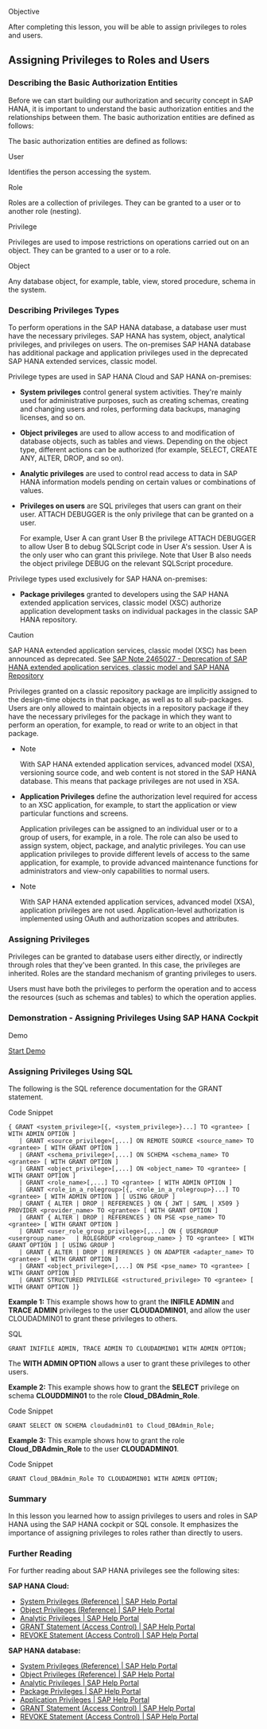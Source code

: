 Objective

After completing this lesson, you will be able to assign privileges to roles and users.

## Assigning Privileges to Roles and Users

### Describing the Basic Authorization Entities

Before we can start building our authorization and security concept in SAP HANA, it is important to understand the basic authorization entities and the relationships between them. The basic authorization entities are defined as follows:

The basic authorization entities are defined as follows:

User

Identifies the person accessing the system.

Role

Roles are a collection of privileges. They can be granted to a user or to another role (nesting).

Privilege

Privileges are used to impose restrictions on operations carried out on an object. They can be granted to a user or to a role.

Object

Any database object, for example, table, view, stored procedure, schema in the system.

### Describing Privileges Types

To perform operations in the SAP HANA database, a database user must have the necessary privileges. SAP HANA has system, object, analytical privileges, and privileges on users. The on-premises SAP HANA database has additional package and application privileges used in the deprecated SAP HANA extended services, classic model.

Privilege types are used in SAP HANA Cloud and SAP HANA on-premises:

- **System privileges** control general system activities. They're mainly used for administrative purposes, such as creating schemas, creating and changing users and roles, performing data backups, managing licenses, and so on.
- **Object privileges** are used to allow access to and modification of database objects, such as tables and views. Depending on the object type, different actions can be authorized (for example, SELECT, CREATE ANY, ALTER, DROP, and so on).
- **Analytic privileges** are used to control read access to data in SAP HANA information models pending on certain values or combinations of values.
- **Privileges on users** are SQL privileges that users can grant on their user. ATTACH DEBUGGER is the only privilege that can be granted on a user.
    
    For example, User A can grant User B the privilege ATTACH DEBUGGER to allow User B to debug SQLScript code in User A's session. User A is the only user who can grant this privilege. Note that User B also needs the object privilege DEBUG on the relevant SQLScript procedure.
    

Privilege types used exclusively for SAP HANA on-premises:

- **Package privileges** granted to developers using the SAP HANA extended application services, classic model (XSC) authorize application development tasks on individual packages in the classic SAP HANA repository.
    

Caution

SAP HANA extended application services, classic model (XSC) has been announced as deprecated. See [SAP Note 2465027 - Deprecation of SAP HANA extended application services, classic model and SAP HANA Repository](https://me.sap.com/notes/2465027)

Privileges granted on a classic repository package are implicitly assigned to the design-time objects in that package, as well as to all sub-packages. Users are only allowed to maintain objects in a repository package if they have the necessary privileges for the package in which they want to perform an operation, for example, to read or write to an object in that package.

- Note
    
    With SAP HANA extended application services, advanced model (XSA), versioning source code, and web content is not stored in the SAP HANA database. This means that package privileges are not used in XSA.
    
- **Application Privileges** define the authorization level required for access to an XSC application, for example, to start the application or view particular functions and screens.
    
    Application privileges can be assigned to an individual user or to a group of users, for example, in a role. The role can also be used to assign system, object, package, and analytic privileges. You can use application privileges to provide different levels of access to the same application, for example, to provide advanced maintenance functions for administrators and view-only capabilities to normal users.
    

- Note
    
    With SAP HANA extended application services, advanced model (XSA), application privileges are not used. Application-level authorization is implemented using OAuth and authorization scopes and attributes.
    

### Assigning Privileges

Privileges can be granted to database users either directly, or indirectly through roles that they've been granted. In this case, the privileges are inherited. Roles are the standard mechanism of granting privileges to users.

Users must have both the privileges to perform the operation and to access the resources (such as schemas and tables) to which the operation applies.

### Demonstration - Assigning Privileges Using SAP HANA Cockpit

Demo[](https://learnsap.enable-now.cloud.sap/pub/mmcp/index.html?library=library.txt&show=project!PR_ECBE3090AEDEE287:demo#2)

[Start Demo](https://learnsap.enable-now.cloud.sap/pub/mmcp/index.html?library=library.txt&show=project!PR_ECBE3090AEDEE287:demo#2)

### Assigning Privileges Using SQL

The following is the SQL reference documentation for the GRANT statement.

Code Snippet

```
{ GRANT <system_privilege>[{, <system_privilege>}...] TO <grantee> [ WITH ADMIN OPTION ]
   | GRANT <source_privilege>[,...] ON REMOTE SOURCE <source_name> TO <grantee> [ WITH GRANT OPTION ]
   | GRANT <schema_privilege>[,...] ON SCHEMA <schema_name> TO <grantee> [ WITH GRANT OPTION ]
   | GRANT <object_privilege>[,...] ON <object_name> TO <grantee> [ WITH GRANT OPTION ]
   | GRANT <role_name>[,...] TO <grantee> [ WITH ADMIN OPTION ]
   | GRANT <role_in_a_rolegroup>[{, <role_in_a_rolegroup>}...] TO <grantee> [ WITH ADMIN OPTION ] [ USING GROUP ]
   | GRANT { ALTER | DROP | REFERENCES } ON { JWT | SAML | X509 } PROVIDER <provider_name> TO <grantee> [ WITH GRANT OPTION ]
   | GRANT { ALTER | DROP | REFERENCES } ON PSE <pse_name> TO <grantee> [ WITH GRANT OPTION ]
   | GRANT <user_role_group_privilege>[,...] ON { USERGROUP <usergroup_name>   | ROLEGROUP <rolegroup_name> } TO <grantee> [ WITH GRANT OPTION ] [ USING GROUP ]
   | GRANT { ALTER | DROP | REFERENCES } ON ADAPTER <adapter_name> TO <grantee> [ WITH GRANT OPTION ]
   | GRANT <object_privilege>[,...] ON PSE <pse_name> TO <grantee> [ WITH GRANT OPTION ]
   | GRANT STRUCTURED PRIVILEGE <structured_privilege> TO <grantee> [ WITH GRANT OPTION ]}
```

**Example 1:** This example shows how to grant the **INIFILE ADMIN** and **TRACE ADMIN** privileges to the user **CLOUDADMIN01**, and allow the user CLOUDADMIN01 to grant these privileges to others.

SQL

```
GRANT INIFILE ADMIN, TRACE ADMIN TO CLOUDADMIN01 WITH ADMIN OPTION;
```

The **WITH ADMIN OPTION** allows a user to grant these privileges to other users.

**Example 2:** This example shows how to grant the **SELECT** privilege on schema **CLOUDDMIN01** to the role **Cloud_DBAdmin_Role**.

Code Snippet

```
GRANT SELECT ON SCHEMA cloudadmin01 to Cloud_DBAdmin_Role;
```

**Example 3:** This example shows how to grant the role **Cloud_DBAdmin_Role** to the user **CLOUDADMIN01**.

Code Snippet

```
GRANT Cloud_DBAdmin_Role TO CLOUDADMIN01 WITH ADMIN OPTION;
```

### Summary

In this lesson you learned how to assign privileges to users and roles in SAP HANA using the SAP HANA cockpit or SQL console. It emphasizes the importance of assigning privileges to roles rather than directly to users.

### Further Reading

For further reading about SAP HANA privileges see the following sites:

**SAP HANA Cloud:**

- [System Privileges (Reference) | SAP Help Portal](https://help.sap.com/docs/hana-cloud-database/sap-hana-cloud-sap-hana-database-security-guide/system-privileges-reference)
- [Object Privileges (Reference) | SAP Help Portal](https://help.sap.com/docs/hana-cloud-database/sap-hana-cloud-sap-hana-database-security-guide/object-privileges-reference)
- [Analytic Privileges | SAP Help Portal](https://help.sap.com/docs/hana-cloud-database/sap-hana-cloud-sap-hana-database-security-guide/analytic-privileges)
- [GRANT Statement (Access Control) | SAP Help Portal](https://help.sap.com/docs/hana-cloud-database/sap-hana-cloud-sap-hana-database-sql-reference-guide/grant-statement-access-control)
- [REVOKE Statement (Access Control) | SAP Help Portal](https://help.sap.com/docs/hana-cloud-database/sap-hana-cloud-sap-hana-database-sql-reference-guide/revoke-statement-access-control)

**SAP HANA database:**

- [System Privileges (Reference) | SAP Help Portal](https://help.sap.com/docs/SAP_HANA_PLATFORM/b3ee5778bc2e4a089d3299b82ec762a7/4c6d4c4167ed42bcbbb2a0ed87790607.html)
- [Object Privileges (Reference) | SAP Help Portal](https://help.sap.com/docs/SAP_HANA_PLATFORM/b3ee5778bc2e4a089d3299b82ec762a7/8978bfdfcf3b45f9acf3fdb0964d3d9c.html)
- [Analytic Privileges | SAP Help Portal](https://help.sap.com/docs/SAP_HANA_PLATFORM/b3ee5778bc2e4a089d3299b82ec762a7/db08ea0cbb571014a386f851122958b2.html)
- [Package Privileges | SAP Help Portal](https://help.sap.com/docs/SAP_HANA_PLATFORM/b3ee5778bc2e4a089d3299b82ec762a7/5bb08abc86014e08aad64648cdb95ef9.html)
- [Application Privileges | SAP Help Portal](https://help.sap.com/docs/SAP_HANA_PLATFORM/b3ee5778bc2e4a089d3299b82ec762a7/7569092e89c244bd9404ccbfe5d3a2b7.html)
- [GRANT Statement (Access Control) | SAP Help Portal](https://help.sap.com/docs/SAP_HANA_PLATFORM/4fe29514fd584807ac9f2a04f6754767/20f674e1751910148a8b990d33efbdc5.html)
- [REVOKE Statement (Access Control) | SAP Help Portal](https://help.sap.com/docs/SAP_HANA_PLATFORM/4fe29514fd584807ac9f2a04f6754767/20fc91cb75191014ac15eb4d6f2d7dde.html)